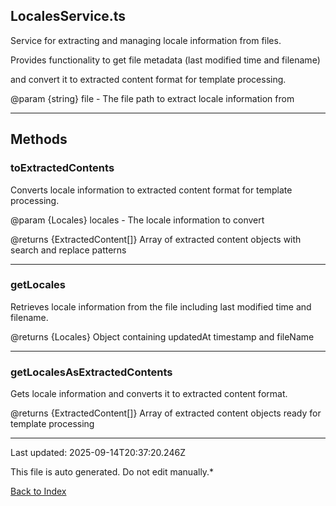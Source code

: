 ## LocalesService.ts





 Service for extracting and managing locale information from files.

 

 Provides functionality to get file metadata (last modified time and filename)

 and convert it to extracted content format for template processing.

 

 @param {string} file - The file path to extract locale information from

 



---



## Methods



### **toExtractedContents**

 Converts locale information to extracted content format for template processing.

 

 @param {Locales} locales - The locale information to convert

 @returns {ExtractedContent[]} Array of extracted content objects with search and replace patterns

 



---



### **getLocales**

 Retrieves locale information from the file including last modified time and filename.

 

 @returns {Locales} Object containing updatedAt timestamp and fileName

 



---



### **getLocalesAsExtractedContents**

 Gets locale information and converts it to extracted content format.

 

 @returns {ExtractedContent[]} Array of extracted content objects ready for template processing

 



---



Last updated: 2025-09-14T20:37:20.246Z



This file is auto generated. Do not edit manually.*



[Back to Index](./index.md)